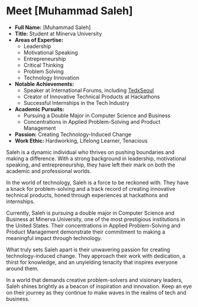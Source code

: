 # Meet [Muhammad Saleh]

* **Full Name:** [Muhammad Saleh]
* **Title:** Student at Minerva University
* **Areas of Expertise:**
  - Leadership
  - Motivational Speaking
  - Entrepreneurship
  - Critical Thinking
  - Problem Solving
  - Technology Innovation
* **Notable Achievements:**
  - Speaker at International Forums, including [TedxSeoul](https://www.ted.com/tedx/events/12345)
  - Creator of Innovative Technical Products at Hackathons
  - Successful Internships in the Tech Industry
* **Academic Pursuits:**
  - Pursuing a Double Major in Computer Science and Business
  - Concentrations in Applied Problem-Solving and Product Management
* **Passion:** Creating Technology-Induced Change
* **Work Ethic:** Hardworking, Lifelong Learner, Tenacious

Saleh is a dynamic individual who thrives on pushing boundaries and making a difference. With a strong background in leadership, motivational speaking, and entrepreneurship, they have left their mark on both the academic and professional worlds.

In the world of technology, Saleh is a force to be reckoned with. They have a knack for problem-solving and a track record of creating innovative technical products, honed through experiences at hackathons and internships.

Currently, Saleh is pursuing a double major in Computer Science and Business at Minerva University, one of the most prestigious institutions in the United States. Their concentrations in Applied Problem-Solving and Product Management demonstrate their commitment to making a meaningful impact through technology.

What truly sets Saleh apart is their unwavering passion for creating technology-induced change. They approach their work with dedication, a thirst for knowledge, and an unyielding tenacity that inspires everyone around them.

In a world that demands creative problem-solvers and visionary leaders, Saleh shines brightly as a beacon of inspiration and innovation. Keep an eye on their journey as they continue to make waves in the realms of tech and business.
